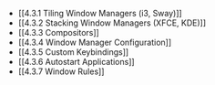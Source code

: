 

- [[4.3.1 Tiling Window Managers (i3, Sway)]]
- [[4.3.2 Stacking Window Managers (XFCE, KDE)]]
- [[4.3.3 Compositors]]
- [[4.3.4 Window Manager Configuration]]
- [[4.3.5 Custom Keybindings]]
- [[4.3.6 Autostart Applications]]
- [[4.3.7 Window Rules]]